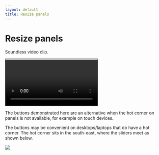 ```yaml
---
layout: default
title: Resize panels
---
```


Resize panels
=============

Soundless video clip.

<video controls style="border: 1px solid; padding-top: 2px;">
    <source src="resize.mp4" type="video/mp4">
    Your browser does not support an inline <a href="resize">video</a>.
</video>

The buttons demonstrated here are an alternative when the hot corner on panels is not available, for example on touch devices.

The buttons may be convenient on desktops/laptops that do have a hot corner.
The hot corner sits in the south-east, where the sliders meet as shown below.

![](images/resize.png)
